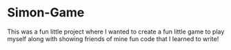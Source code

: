 # Simon-Game

This was a fun little project where I wanted to create a fun little game to play myself along with showing friends of mine fun code that I learned to write!
